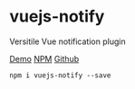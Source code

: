# vuejs-notify
Versitile Vue notification plugin

[Demo](https://noxludio.github.io/vuejs-notify/)
[NPM](https://www.npmjs.com/package/vuejs-notify)
[Github](https://github.com/noxludio/vuejs-notify)


```
npm i vuejs-notify --save
```

